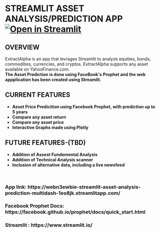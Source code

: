 # STREAMLIT ASSET ANALYSIS/PREDICTION APP [![Open in Streamlit](https://static.streamlit.io/badges/streamlit_badge_black_white.svg)](https://webn3ewbie-streamlit-asset-analysis-prediction-multidash-1eo8jk.streamlitapp.com/)
<h2><b> OVERVIEW </b> </h2>
 ExtractAlpha is an app that levrages Streamlit to analyze equities, bonds, commodities, currencies, and cryptos. ExtractAlpha supports any asset available on YahooFinance.com.<br> <b>The Asset Prediction is done using FaceBook's Prophet and the web appplication has been created using Streamlit.
  <br>
 <h2><b> CURRENT FEATURES </h2>
 <ul style="Current Features:square;">
  <li>Asset Price Predicition using Facebook Prophet, with prediction up to 5 years </li>
  <li>Compare any asset return  </li>
  <li>Compare any asset price  </li>
  <li>Interactive Graphs made using Plotly </li>
</ul>
<h2><b> FUTURE FEATURES-(TBD) </h2>
 <ul style="FUTURE Features:square;">
  <li>Addition of Assest Fundemental Analysis </li>
  <li>Addition of Technical Analysis scanner </li>
  <li>Inclusion of alternative data, including a live newsfeed </li>
</ul>

<br>


<h3> App link: https://webn3ewbie-streamlit-asset-analysis-prediction-multidash-1eo8jk.streamlitapp.com/ </h3>

<h3> Facebook Prophet Docs: https://facebook.github.io/prophet/docs/quick_start.html </h3>

<h3> Streamlit : https://www.streamlit.io/ </h3>
